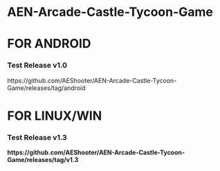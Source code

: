 # AEN-Arcade-Castle-Tycoon-Game
<h1>FOR ANDROID</h1>
<h3>Test Release v1.0</h3>
<p>https://github.com/AEShooter/AEN-Arcade-Castle-Tycoon-Game/releases/tag/android</p>

<h1>FOR LINUX/WIN</h1>
<h3>Test Release v1.3</h3>
<p><b>https://github.com/AEShooter/AEN-Arcade-Castle-Tycoon-Game/releases/tag/v1.3</b></p>
